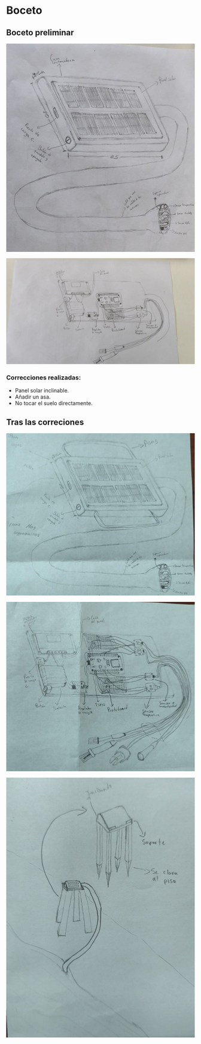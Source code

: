 # Boceto

## Boceto preliminar
![](https://github.com/GaelMilla/FdD_Equipo5/blob/main/FdD/Imagenes/Boceto/boceto1.1.jpeg)

![](https://github.com/GaelMilla/FdD_Equipo5/blob/main/FdD/Imagenes/Boceto/boceto1.2.jpeg)

### Correcciones realizadas:
- Panel solar inclinable.
- Añadir un asa.
- No tocar el suelo directamente.

## Tras las correciones
![](https://github.com/GaelMilla/FdD_Equipo5/blob/main/FdD/Imagenes/Boceto/new_boceto1.jpg)

![](https://github.com/GaelMilla/FdD_Equipo5/blob/main/FdD/Imagenes/Boceto/new_boceto2.jpg)

![](https://github.com/GaelMilla/FdD_Equipo5/blob/main/FdD/Imagenes/Boceto/new_boceto3.jpg)
